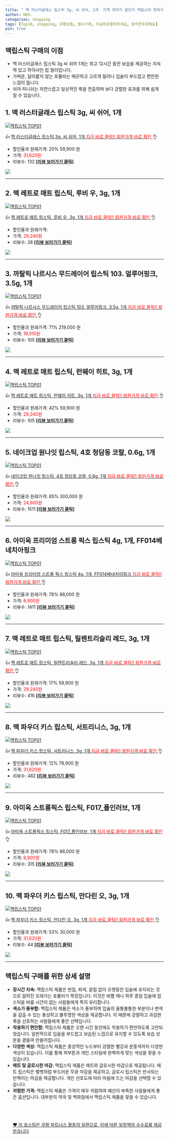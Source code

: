 ```yaml
---
title: " 맥 러스터글래스 립스틱 3g, 씨 쉬어, 1개  가격 최저가 할인가 맥립스틱 최저가 추천 제품 비교"
author: NEO.
categories: shopping
tags: [Top10, shopping, 유행상품, 필수구매, 지금바로클릭하세요, 놓치면후회해요]
pin: true
---
```

## 맥립스틱 구매의 이점
* 맥 러스터글래스 립스틱 3g 씨 쉬어 1개는 최고 12시간 동안 보습을 제공하는 지속력 있고 하이샤인 립 컬러입니다.
* 가벼운, 달라붙지 않는 포뮬라는 매끈하고 고르게 밀려나 입술이 부드럽고 편안한 느낌이 듭니다. 
* 쉬어 피니쉬는 자연스럽고 일상적인 룩을 연출하며 보다 강렬한 효과를 위해 쉽게 칠 수 있습니다.

   

## 1.  맥 러스터글래스 립스틱 3g, 씨 쉬어, 1개 

[![맥립스틱 TOP01](https://thumbnail10.coupangcdn.com/thumbnails/remote/490x490ex/image/retail/images/439614945106304-ca2c06e9-0c69-47ed-9869-cf5b433396dd.jpg)](https://link.coupang.com/re/AFFSDP?lptag=AF3617701&subid=GithubCoopas&pageKey=6063727251&traceid=V0-153&itemId=11162340292&vendorItemId=78440494457)


👍 [ 맥 러스터글래스 립스틱 3g, 씨 쉬어, 1개  <font color=red> 지금 바로 클릭!! 회원가격 바로 확인 </font> ](https://link.coupang.com/re/AFFSDP?lptag=AF3617701&subid=GithubCoopas&pageKey=6063727251&traceid=V0-153&itemId=11162340292&vendorItemId=78440494457) 👌 


- 할인율과 원래가격: 20%  59,900   원
- 가격: <span style='color:red'>31,620원</span>
- 리뷰수: 132  [**[리뷰 보러가기 클릭]**](https://link.coupang.com/re/AFFSDP?lptag=AF3617701&subid=GithubCoopas&pageKey=6063727251&traceid=V0-153&itemId=11162340292&vendorItemId=78440494457)

[![](/discount_price.png)](https://link.coupang.com/re/AFFSDP?lptag=AF3617701&subid=GithubCoopas&pageKey=6063727251&traceid=V0-153&itemId=11162340292&vendorItemId=78440494457)

---


   

## 2.  맥 레트로 매트 립스틱, 루비 우, 3g, 1개 

[![맥립스틱 TOP01](https://thumbnail7.coupangcdn.com/thumbnails/remote/490x490ex/image/retail/images/439170685119824-35b7d581-e580-4073-8b9b-220075a61d66.crdownload)](https://link.coupang.com/re/AFFSDP?lptag=AF3617701&subid=GithubCoopas&pageKey=5376120420&traceid=V0-153&itemId=8021226166&vendorItemId=75309941179)


👍 [ 맥 레트로 매트 립스틱, 루비 우, 3g, 1개  <font color=red> 지금 바로 클릭!! 회원가격 바로 확인 </font> ](https://link.coupang.com/re/AFFSDP?lptag=AF3617701&subid=GithubCoopas&pageKey=5376120420&traceid=V0-153&itemId=8021226166&vendorItemId=75309941179) 👌 


- 할인율과 원래가격: 
- 가격: <span style='color:red'>29,240원</span>
- 리뷰수: 28  [**[리뷰 보러가기 클릭]**](https://link.coupang.com/re/AFFSDP?lptag=AF3617701&subid=GithubCoopas&pageKey=5376120420&traceid=V0-153&itemId=8021226166&vendorItemId=75309941179)

[![](/discount_price.png)](https://link.coupang.com/re/AFFSDP?lptag=AF3617701&subid=GithubCoopas&pageKey=5376120420&traceid=V0-153&itemId=8021226166&vendorItemId=75309941179)

---


   

## 3.  까탈릭 나르시스 무드레이어 립스틱 103. 얼루어핑크, 3.5g, 1개 

[![맥립스틱 TOP01](https://thumbnail6.coupangcdn.com/thumbnails/remote/490x490ex/image/vendor_inventory/f33e/1a2242dd07edffc15672eb95a06fd59df0587062de22cfc8a5eccd6e76b7.jpg)](https://link.coupang.com/re/AFFSDP?lptag=AF3617701&subid=GithubCoopas&pageKey=6733856840&traceid=V0-153&itemId=15698548172&vendorItemId=80771109398)


👍 [ 까탈릭 나르시스 무드레이어 립스틱 103. 얼루어핑크, 3.5g, 1개  <font color=red> 지금 바로 클릭!! 회원가격 바로 확인 </font> ](https://link.coupang.com/re/AFFSDP?lptag=AF3617701&subid=GithubCoopas&pageKey=6733856840&traceid=V0-153&itemId=15698548172&vendorItemId=80771109398) 👌 


- 할인율과 원래가격: 71%  219,000   원
- 가격: <span style='color:red'>19,010원</span>
- 리뷰수: 105  [**[리뷰 보러가기 클릭]**](https://link.coupang.com/re/AFFSDP?lptag=AF3617701&subid=GithubCoopas&pageKey=6733856840&traceid=V0-153&itemId=15698548172&vendorItemId=80771109398)

[![](/discount_price.png)](https://link.coupang.com/re/AFFSDP?lptag=AF3617701&subid=GithubCoopas&pageKey=6733856840&traceid=V0-153&itemId=15698548172&vendorItemId=80771109398)

---


   

## 4.  맥 레트로 매트 립스틱, 런웨이 히트, 3g, 1개 

[![맥립스틱 TOP01](https://thumbnail9.coupangcdn.com/thumbnails/remote/490x490ex/image/retail/images/281487741025051-a0b43f92-9f98-4787-9dac-dde5d443f6e2.jpg)](https://link.coupang.com/re/AFFSDP?lptag=AF3617701&subid=GithubCoopas&pageKey=5376120420&traceid=V0-153&itemId=7971449097&vendorItemId=75260418164)


👍 [ 맥 레트로 매트 립스틱, 런웨이 히트, 3g, 1개  <font color=red> 지금 바로 클릭!! 회원가격 바로 확인 </font> ](https://link.coupang.com/re/AFFSDP?lptag=AF3617701&subid=GithubCoopas&pageKey=5376120420&traceid=V0-153&itemId=7971449097&vendorItemId=75260418164) 👌 


- 할인율과 원래가격: 42%  59,900   원
- 가격: <span style='color:red'>29,240원</span>
- 리뷰수: 105  [**[리뷰 보러가기 클릭]**](https://link.coupang.com/re/AFFSDP?lptag=AF3617701&subid=GithubCoopas&pageKey=5376120420&traceid=V0-153&itemId=7971449097&vendorItemId=75260418164)

[![](/discount_price.png)](https://link.coupang.com/re/AFFSDP?lptag=AF3617701&subid=GithubCoopas&pageKey=5376120420&traceid=V0-153&itemId=7971449097&vendorItemId=75260418164)

---


   

## 5.  네이크업 원나잇 립스틱, 4호 청담동 코랄, 0.6g, 1개 

[![맥립스틱 TOP01](https://thumbnail6.coupangcdn.com/thumbnails/remote/490x490ex/image/vendor_inventory/95f8/5960fe7b6bc31991a0dca2c505f08a87accd307894ecd5550dec216a5dde.jpg)](https://link.coupang.com/re/AFFSDP?lptag=AF3617701&subid=GithubCoopas&pageKey=1747578200&traceid=V0-153&itemId=2976078521&vendorItemId=87769692253)


👍 [ 네이크업 원나잇 립스틱, 4호 청담동 코랄, 0.6g, 1개  <font color=red> 지금 바로 클릭!! 회원가격 바로 확인 </font> ](https://link.coupang.com/re/AFFSDP?lptag=AF3617701&subid=GithubCoopas&pageKey=1747578200&traceid=V0-153&itemId=2976078521&vendorItemId=87769692253) 👌 


- 할인율과 원래가격: 85%  300,000   원
- 가격: <span style='color:red'>24,900원</span>
- 리뷰수: 1511  [**[리뷰 보러가기 클릭]**](https://link.coupang.com/re/AFFSDP?lptag=AF3617701&subid=GithubCoopas&pageKey=1747578200&traceid=V0-153&itemId=2976078521&vendorItemId=87769692253)

[![](/discount_price.png)](https://link.coupang.com/re/AFFSDP?lptag=AF3617701&subid=GithubCoopas&pageKey=1747578200&traceid=V0-153&itemId=2976078521&vendorItemId=87769692253)

---


   

## 6.  아미옥 프리미엄 스트롱 픽스 립스틱 4g, 1개, FF014베네치아핑크 

[![맥립스틱 TOP01](https://thumbnail10.coupangcdn.com/thumbnails/remote/490x490ex/image/vendor_inventory/17b8/351c1038e8481a5b6173444757befc792e8387f8d7a90374d0888bbba071.jpg)](https://link.coupang.com/re/AFFSDP?lptag=AF3617701&subid=GithubCoopas&pageKey=7730991604&traceid=V0-153&itemId=20774185102&vendorItemId=86576890821)


👍 [ 아미옥 프리미엄 스트롱 픽스 립스틱 4g, 1개, FF014베네치아핑크  <font color=red> 지금 바로 클릭!! 회원가격 바로 확인 </font> ](https://link.coupang.com/re/AFFSDP?lptag=AF3617701&subid=GithubCoopas&pageKey=7730991604&traceid=V0-153&itemId=20774185102&vendorItemId=86576890821) 👌 


- 할인율과 원래가격: 78%  86,000   원
- 가격: <span style='color:red'>8,900원</span>
- 리뷰수: 1411  [**[리뷰 보러가기 클릭]**](https://link.coupang.com/re/AFFSDP?lptag=AF3617701&subid=GithubCoopas&pageKey=7730991604&traceid=V0-153&itemId=20774185102&vendorItemId=86576890821)

[![](/discount_price.png)](https://link.coupang.com/re/AFFSDP?lptag=AF3617701&subid=GithubCoopas&pageKey=7730991604&traceid=V0-153&itemId=20774185102&vendorItemId=86576890821)

---


   

## 7.  맥 레트로 매트 립스틱, 릴렌트리슬리 레드, 3g, 1개 

[![맥립스틱 TOP01](https://thumbnail9.coupangcdn.com/thumbnails/remote/490x490ex/image/retail/images/1803766103100430-e6e3480c-afe7-4167-a8fd-572310a361f4.jpg)](https://link.coupang.com/re/AFFSDP?lptag=AF3617701&subid=GithubCoopas&pageKey=5376120420&traceid=V0-153&itemId=7971449101&vendorItemId=75260418166)


👍 [ 맥 레트로 매트 립스틱, 릴렌트리슬리 레드, 3g, 1개  <font color=red> 지금 바로 클릭!! 회원가격 바로 확인 </font> ](https://link.coupang.com/re/AFFSDP?lptag=AF3617701&subid=GithubCoopas&pageKey=5376120420&traceid=V0-153&itemId=7971449101&vendorItemId=75260418166) 👌 


- 할인율과 원래가격: 17%  59,900   원
- 가격: <span style='color:red'>29,240원</span>
- 리뷰수: 416  [**[리뷰 보러가기 클릭]**](https://link.coupang.com/re/AFFSDP?lptag=AF3617701&subid=GithubCoopas&pageKey=5376120420&traceid=V0-153&itemId=7971449101&vendorItemId=75260418166)

[![](/discount_price.png)](https://link.coupang.com/re/AFFSDP?lptag=AF3617701&subid=GithubCoopas&pageKey=5376120420&traceid=V0-153&itemId=7971449101&vendorItemId=75260418166)

---


   

## 8.  맥 파우더 키스 립스틱, 서트리니스, 3g, 1개 

[![맥립스틱 TOP01](https://thumbnail6.coupangcdn.com/thumbnails/remote/490x490ex/image/retail/images/444043790572919-d3ca0903-eeca-413f-977f-11765412de68.jpg)](https://link.coupang.com/re/AFFSDP?lptag=AF3617701&subid=GithubCoopas&pageKey=7322824636&traceid=V0-153&itemId=8021226351&vendorItemId=75309941367)


👍 [ 맥 파우더 키스 립스틱, 서트리니스, 3g, 1개  <font color=red> 지금 바로 클릭!! 회원가격 바로 확인 </font> ](https://link.coupang.com/re/AFFSDP?lptag=AF3617701&subid=GithubCoopas&pageKey=7322824636&traceid=V0-153&itemId=8021226351&vendorItemId=75309941367) 👌 


- 할인율과 원래가격: 12%  79,900   원
- 가격: <span style='color:red'>31,620원</span>
- 리뷰수: 482  [**[리뷰 보러가기 클릭]**](https://link.coupang.com/re/AFFSDP?lptag=AF3617701&subid=GithubCoopas&pageKey=7322824636&traceid=V0-153&itemId=8021226351&vendorItemId=75309941367)

[![](/discount_price.png)](https://link.coupang.com/re/AFFSDP?lptag=AF3617701&subid=GithubCoopas&pageKey=7322824636&traceid=V0-153&itemId=8021226351&vendorItemId=75309941367)

---


   

## 9.  아미옥 스트롱픽스 립스틱, F017_폴인러브, 1개 

[![맥립스틱 TOP01](https://thumbnail7.coupangcdn.com/thumbnails/remote/490x490ex/image/vendor_inventory/9c75/76717c94868eac3bfe1cf23030c13834e9369bbe42f3224f16924c3a2591.jpg)](https://link.coupang.com/re/AFFSDP?lptag=AF3617701&subid=GithubCoopas&pageKey=7526987295&traceid=V0-153&itemId=20770056565&vendorItemId=87732570054)


👍 [ 아미옥 스트롱픽스 립스틱, F017_폴인러브, 1개  <font color=red> 지금 바로 클릭!! 회원가격 바로 확인 </font> ](https://link.coupang.com/re/AFFSDP?lptag=AF3617701&subid=GithubCoopas&pageKey=7526987295&traceid=V0-153&itemId=20770056565&vendorItemId=87732570054) 👌 


- 할인율과 원래가격: 78%  86,000   원
- 가격: <span style='color:red'>8,900원</span>
- 리뷰수: 315  [**[리뷰 보러가기 클릭]**](https://link.coupang.com/re/AFFSDP?lptag=AF3617701&subid=GithubCoopas&pageKey=7526987295&traceid=V0-153&itemId=20770056565&vendorItemId=87732570054)

[![](/discount_price.png)](https://link.coupang.com/re/AFFSDP?lptag=AF3617701&subid=GithubCoopas&pageKey=7526987295&traceid=V0-153&itemId=20770056565&vendorItemId=87732570054)

---


   

## 10.  맥 파우더 키스 립스틱, 만다린 오, 3g, 1개 

[![맥립스틱 TOP01](https://thumbnail9.coupangcdn.com/thumbnails/remote/490x490ex/image/retail/images/439077665385532-fe2dd880-d27e-4a88-86b6-a151992b9e01.crdownload)](https://link.coupang.com/re/AFFSDP?lptag=AF3617701&subid=GithubCoopas&pageKey=7322824636&traceid=V0-153&itemId=8021226333&vendorItemId=75309941318)


👍 [ 맥 파우더 키스 립스틱, 만다린 오, 3g, 1개  <font color=red> 지금 바로 클릭!! 회원가격 바로 확인 </font> ](https://link.coupang.com/re/AFFSDP?lptag=AF3617701&subid=GithubCoopas&pageKey=7322824636&traceid=V0-153&itemId=8021226333&vendorItemId=75309941318) 👌 


- 할인율과 원래가격: 53%  30,000   원
- 가격: <span style='color:red'>31,620원</span>
- 리뷰수: 44  [**[리뷰 보러가기 클릭]**](https://link.coupang.com/re/AFFSDP?lptag=AF3617701&subid=GithubCoopas&pageKey=7322824636&traceid=V0-153&itemId=8021226333&vendorItemId=75309941318)

[![](/discount_price.png)](https://link.coupang.com/re/AFFSDP?lptag=AF3617701&subid=GithubCoopas&pageKey=7322824636&traceid=V0-153&itemId=8021226333&vendorItemId=75309941318)

---
## 맥립스틱 구매를 위한 상세 설명
* **장시간 지속:** 맥립스틱 제품은 번짐, 퇴색, 묻힘 없이 오랫동안 입술에 유지되는 것으로 알려진 오래가는 포뮬러가 특징입니다. 이것은 바쁠 때나 하루 종일 입술에 립스틱을 바를 시간이 없는 사람들에게 특히 유리합니다.
* **색소가 풍부함:** 맥립스틱 제품은 색소가 풍부하여 입술의 울퉁불퉁한 부분이나 변색을 감출 수 있는 풍성하고 불투명한 색상을 제공합니다. 이 때문에 강렬하고 과감한 룩을 선호하는 사람들에게 좋은 선택입니다.
* **착용하기 편안함:** 맥립스틱 제품은 오랜 시간 동안에도 착용하기 편안하도록 고안되었습니다. 일반적으로 입술을 부드럽고 보습된 느낌으로 유지할 수 있도록 보습 성분을 곁들여 만들어집니다.
* **다양한 색상:** 맥립스틱 제품은 중성적인 누드부터 강렬한 빨강과 분홍색까지 다양한 색상이 있습니다. 이를 통해 피부톤과 개인 스타일에 완벽하게 맞는 색상을 찾을 수 있습니다.
* **매트 및 글로시한 마감:** 맥립스틱 제품은 매트와 글로시한 마감으로 제공됩니다. 매트 립스틱은 벨벳처럼 부드러운 무광 마감을 제공하고, 글로시 립스틱은 반사되는 반짝이는 마감을 제공합니다. 개인 선호도에 따라 마음에 드는 마감을 선택할 수 있습니다.
* **저렴한 가격:** 맥립스틱 제품은 가격이 매우 저렴하여 예산이 부족한 사람들에게 좋은 옵션입니다. 대부분의 약국 및 백화점에서 맥립스틱 제품을 찾을 수 있습니다.<br><br><br><br><br> [ ❤  이 포스팅은 쿠팡 파트너스 활동의 일환으로, 이에 따른 일정액의 수수료를 제공받습니다](https://link.coupang.com/a/bcEFyh)